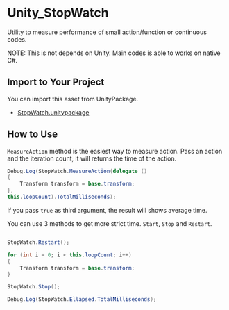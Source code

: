 # Unity_StopWatch

Utility to measure performance of small action/function or continuous codes.

NOTE:
This is not depends on Unity. Main codes is able to works on native C#.

## Import to Your Project

You can import this asset from UnityPackage.

- [StopWatch.unitypackage](https://github.com/XJINE/Unity_StopWatch/blob/master/StopWatch.unitypackage)


## How to Use

``MeasureAction`` method is the easiest way to measure action.
Pass an action and the iteration count, it will returns the time of the action.

```csharp
Debug.Log(StopWatch.MeasureAction(delegate ()
{
    Transform transform = base.transform;
},
this.loopCount).TotalMilliseconds);
```
If you pass ``true`` as third argument, the result will shows average time.


You can use 3 methods to get more strict time. ``Start``, ``Stop`` and ``Restart``.

```csharp

StopWatch.Restart();

for (int i = 0; i < this.loopCount; i++)
{
    Transform transform = base.transform;
}

StopWatch.Stop();

Debug.Log(StopWatch.Ellapsed.TotalMilliseconds);
```

